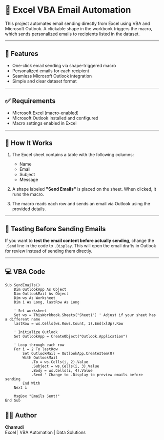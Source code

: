 # 📧 Excel VBA Email Automation

This project automates email sending directly from Excel using VBA and Microsoft Outlook. A clickable shape in the workbook triggers the macro, which sends personalized emails to recipients listed in the dataset.

---

## 🚀 Features

- One-click email sending via shape-triggered macro
- Personalized emails for each recipient
- Seamless Microsoft Outlook integration
- Simple and clear dataset format

---

## ✅ Requirements

- Microsoft Excel (macro-enabled)
- Microsoft Outlook installed and configured
- Macro settings enabled in Excel

---

## 🧠 How It Works

1. The Excel sheet contains a table with the following columns:
   - Name
   - Email
   - Subject
   - Message

2. A shape labeled **"Send Emails"** is placed on the sheet. When clicked, it runs the macro.

3. The macro reads each row and sends an email via Outlook using the provided details.

---

## 🔄 Testing Before Sending Emails

If you want to **test the email content before actually sending**, change the `.Send` line in the code to `.Display`. This will open the email drafts in Outlook for review instead of sending them directly.

---

## 💻 VBA Code

```vba
Sub SendEmails()
    Dim OutlookApp As Object
    Dim OutlookMail As Object
    Dim ws As Worksheet
    Dim i As Long, lastRow As Long

    ' Set worksheet
    Set ws = ThisWorkbook.Sheets("Sheet1") ' Adjust if your sheet has a different name
    lastRow = ws.Cells(ws.Rows.Count, 1).End(xlUp).Row

    ' Initialize Outlook
    Set OutlookApp = CreateObject("Outlook.Application")

    ' Loop through each row
    For i = 2 To lastRow
        Set OutlookMail = OutlookApp.CreateItem(0)
        With OutlookMail
            .To = ws.Cells(i, 2).Value
            .Subject = ws.Cells(i, 3).Value
            .Body = ws.Cells(i, 4).Value
            .Send ' Change to .Display to preview emails before sending
        End With
    Next i

    MsgBox "Emails Sent!"
End Sub
```

## 👩‍💻 Author

**Chamudi**  
Excel | VBA Automation | Data Solutions
